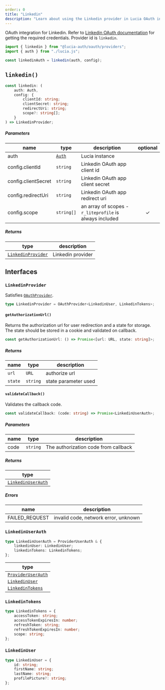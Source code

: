 ```yaml
---
order:: 0
title: "Linkedin"
description: "Learn about using the Linkedin provider in Lucia OAuth integration"
---
```


OAuth integration for Linkedin. Refer to [Linkedin OAuth documentation](https:/.microsoft.com/en-us/linkedin/shared/authentication/authorization-code-flow?tabs=HTTPS1) for getting the required credentials. Provider id is `linkedin`.

```ts
import { linkedin } from "@lucia-auth/oauth/providers";
import { auth } from "./lucia.js";

const linkedinAuth = linkedin(auth, config);
```

## `linkedin()`

```ts
const linkedin: (
	auth: Auth,
	config: {
		clientId: string;
		clientSecret: string;
		redirectUri: string;
		scope?: string[];
	}
) => LinkedinProvider;
```

##### Parameters

| name                | type                                       | description                                             | optional |
| ------------------- | ------------------------------------------ | ------------------------------------------------------- | :------: |
| auth                | [`Auth`](/reference/lucia/interfaces/auth) | Lucia instance                                          |          |
| config.clientId     | `string`                                   | Linkedin OAuth app client id                            |          |
| config.clientSecret | `string`                                   | Linkedin OAuth app client secret                        |          |
| config.redirectUri  | `string`                                   | Linkedin OAuth app redirect uri                         |          |
| config.scope        | `string[]`                                 | an array of scopes - `r_liteprofile` is always included |    ✓     |

##### Returns

| type                                    | description       |
| --------------------------------------- | ----------------- |
| [`LinkedinProvider`](#linkedinprovider) | Linkedin provider |

## Interfaces

### `LinkedinProvider`

Satisfies [`OAuthProvider`](/reference/oauth/interfaces#oauthprovider).

```ts
type LinkedinProvider = OAuthProvider<LinkedinUser, LinkedinTokens>;
```

#### `getAuthorizationUrl()`

Returns the authorization url for user redirection and a state for storage. The state should be stored in a cookie and validated on callback.

```ts
const getAuthorizationUrl: () => Promise<[url: URL, state: string]>;
```

##### Returns

| name    | type     | description          |
| ------- | -------- | -------------------- |
| `url`   | `URL`    | authorize url        |
| `state` | `string` | state parameter used |

#### `validateCallback()`

Validates the callback code.

```ts
const validateCallback: (code: string) => Promise<LinkedinUserAuth>;
```

##### Parameters

| name | type     | description                          |
| ---- | -------- | ------------------------------------ |
| code | `string` | The authorization code from callback |

##### Returns

| type                                    |
| --------------------------------------- |
| [`LinkedinUserAuth`](#linkedinuserauth) |

##### Errors

| name           | description                          |
| -------------- | ------------------------------------ |
| FAILED_REQUEST | invalid code, network error, unknown |

### `LinkedinUserAuth`

```ts
type LinkedinUserAuth = ProviderUserAuth & {
	linkedinUser: LinkedinUser;
	linkedinTokens: LinkedinTokens;
};
```

| type                                                               |
| ------------------------------------------------------------------ |
| [`ProviderUserAuth`](/reference/oauth/interfaces#provideruserauth) |
| [`LinkedinUser`](#linkedinuser)                                    |
| [`LinkedinTokens`](#linkedintokens)                                |

### `LinkedinTokens`

```ts
type LinkedinTokens = {
	accessToken: string;
	accessTokenExpiresIn: number;
	refreshToken: string;
	refreshTokenExpiresIn: number;
	scope: string;
};
```

### `LinkedinUser`

```ts
type LinkedinUser = {
	id: string;
	firstName: string;
	lastName: string;
	profilePicture?: string;
};
```

